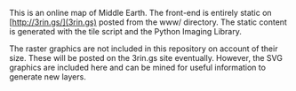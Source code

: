 
This is an online map of Middle Earth.  The front-end is entirely static on
[http://3rin.gs/](3rin.gs) posted from the www/ directory.  The static content is
generated with the tile script and the Python Imaging Library.

The raster graphics are not included in this repository on account of their
size.  These will be posted on the 3rin.gs site eventually.  However, the
SVG graphics are included here and can be mined for useful information to
generate new layers.

